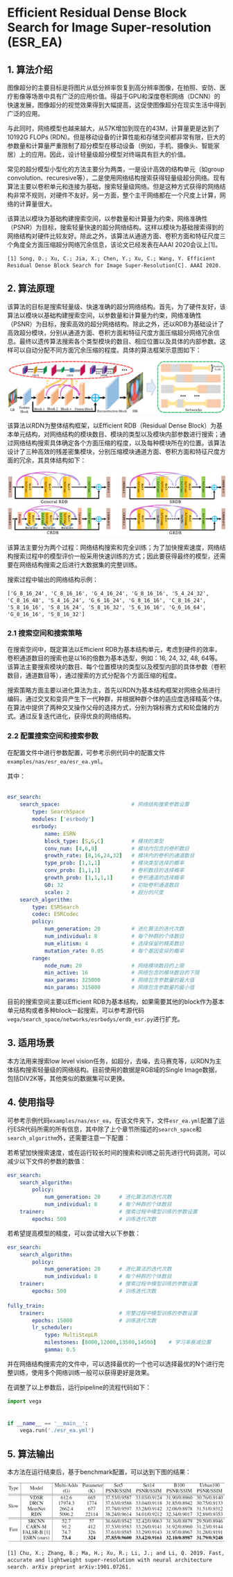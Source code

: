# Efficient Residual Dense Block Search for Image Super-resolution (ESR_EA)

## 1. 算法介绍

图像超分的主要目标是将图片从低分辨率恢复到高分辨率图像，在拍照、安防、医疗影像等场景中具有广泛的应用价值。得益于GPU和深度卷积网络（DCNN）的快速发展，图像超分的视觉效果得到大幅提高，这促使图像超分在现实生活中得到广泛的应用。

与此同时，网络模型也越来越大，从57K增加到现在的43M，计算量更是达到了10192G FLOPs (RDN)。但是移动设备的计算性能和存储空间都非常有限，巨大的参数量和计算量严重限制了超分模型在移动设备（例如，手机、摄像头、智能家居）上的应用。因此，设计轻量级超分模型对终端具有巨大的价值。

常见的超分模型小型化的方法主要分为两类，一是设计高效的结构单元（如group convolution、recuresive等），二是使用网络结构搜索获得轻量级超分网络。现有算法主要以卷积单元和连接为基础，搜索轻量级网络。但是这种方式获得的网络结构非常不规则，对硬件不友好。另一方面，整个主干网络都在一个尺度上计算，网络的计算量很大。

该算法以模块为基础构建搜索空间，以参数量和计算量为约束，网络准确性（PSNR）为目标，搜索轻量快速的超分网络结构。这样以模块为基础搜索得到的网络结构对硬件比较友好。除此之外，该算法从通道方面、卷积方面和特征尺度三个角度全方面压缩超分网络冗余信息，该论文已经发表在AAAI 2020会议上[1]。

```text
[1] Song, D.; Xu, C.; Jia, X.; Chen, Y.; Xu, C.; Wang, Y. Efficient Residual Dense Block Search for Image Super-Resolution[C]. AAAI 2020.
```

## 2. 算法原理

该算法的目标是搜索轻量级、快速准确的超分网络结构。首先，为了硬件友好，该算法以模块以基础构建搜索空间，以参数量和计算量为约束，网络准确性（PSNR）为目标，搜索高效的超分网络结构。除此之外，还以RDB为基础设计了高效超分模块，分别从通道方面、卷积方面和特征尺度方面压缩超分网络冗余信息。最终以遗传算法搜索各个类型模块的数目、相应位置以及具体的内部参数。这样可以自动分配不同方面冗余压缩的程度。具体的算法框架示意图如下：

![arch](images/esr_arch.png)

该算法以RDN为整体结构框架，以Efficient RDB（Residual Dense Block）为基本单元结构，对网络结构的模块数目、模块的类型以及模块内部参数进行搜索；通过网络结构搜索具体确定各个方面压缩的程度，以及每种模块所在的位置。该算法设计了三种高效的残差密集模块，分别压缩模块通道方面、卷积方面和特征尺度方面的冗余，其具体结构如下：

![block](images/esr_block.png)

该算法主要分为两个过程：网络结构搜索和完全训练；为了加快搜索速度，网络结构搜索过程中的模型评价一般采用快速训练的方式；因此要获得最终的模型，还需要在网络结构搜索之后进行大数据集的完整训练。

搜索过程中输出的网络结构示例：

```text
['G_8_16_24', 'C_8_16_16', 'G_4_16_24', 'G_8_16_16', 'S_4_24_32', 'C_8_16_48', 'S_4_16_24', 'G_6_16_24', 'G_8_16_16', 'C_8_16_24', 'S_8_16_16', 'S_8_16_24', 'S_8_16_32', 'S_6_16_16', 'G_6_16_64', 'G_8_16_16', 'S_8_16_32']
```

### 2.1 搜索空间和搜索策略

在搜索空间中，既定算法以Efficient RDB为基本结构单元，考虑到硬件的效率，卷积通道数目的搜索也是以16的倍数为基本选型，例如：16, 24, 32, 48, 64等。该算法主要搜索模块的数目、每个位置模块的类型以及模型内部的具体参数（卷积数目，通道数目等），通过搜索的方式分配各个方面压缩的程度。

搜索策略方面主要以进化算法为主，首先以RDN为基本结构框架对网络全局进行编码，通过交叉和变异产生下一代种群，并根据种群个体的适应度选择精英个体。在算法中提供了两种交叉操作父母的选择方式，分别为锦标赛方式和轮盘赌的方式。通过反复迭代进化，获得优良的网络结构。

### 2.2 配置搜索空间和搜索参数

在配置文件中进行参数配置，可参考示例代码中的配置文件`examples/nas/esr_ea/esr_ea.yml`。

其中：

```yaml

esr_search:
    search_space:                       # 网络结构搜索参数设置
        type: SearchSpace
        modules: ['esrbody']
        esrbody:
            name: ESRN
            block_type: [S,G,C]         # 模块的类型
            conv_num: [4,6,8]           # 模块内包含的卷积数目
            growth_rate: [8,16,24,32]   # 模块内的卷积的通道数目
            type_prob: [1,1,1]          # 模块类型选择的概率
            conv_prob: [1,1,1]          # 卷积数目的选择概率
            growth_prob: [1,1,1,1]      # 卷积通道的选择概率
            G0: 32                      # 初始卷积通道数目
            scale: 2                    # 超分的尺度
    search_algorithm:
        type: ESRSearch
        codec: ESRCodec
        policy:
            num_generation: 20          # 进化算法的迭代次数
            num_individual: 8           # 每个种群的个体数目
            num_elitism: 4              # 选择保留的精英数目
            mutation_rate: 0.05         # 每个基因变异的概率
        range:
            node_num: 20                # 网络模块数目的上限
            min_active: 16              # 网络包含的模块数目的下限
            max_params: 325000          # 网络包含参数量的最大值
            min_params: 315000          # 网络包含参数量的最小值
```

目前的搜索空间主要以Efficient RDB为基本结构，如果需要其他的block作为基本单元结构或者多种block一起搜索，可以参考源代码`vega/search_space/networks/esrbodys/erdb_esr.py`进行扩充。

## 3. 适用场景

本方法用来搜索low level vision任务，如超分，去噪，去马赛克等，以RDN为主体结构搜索轻量级的网络结构。目前使用的数据是RGB域的Single Image数据，包括DIV2K等，其他类似的数据集可以更换。

## 4. 使用指导

可参考示例代码`examples/nas/esr_ea`，在该文件夹下，文件`esr_ea.yml`配置了运行ESR代码所需的所有信息，其中除了上个章节所描述的`search_space`和`search_algorithm`外，还需要注意一下配置：

若希望加快搜索速度，或在运行较长时间的搜索和训练之前先进行代码调测，可以减少以下文件的参数的数值：

```yaml
esr_search:
    search_algorithm:
        policy:
            num_generation: 20      # 进化算法的迭代次数
            num_individual: 8       # 每个种群的个体数目
    trainer:                        # 搜索过程中模型训练的参数设置
        epochs: 500                 # 训练迭代次数
```

若希望提高模型的精度，可以尝试增大以下参数：

```yaml
esr_search:
    search_algorithm:
        policy:
            num_generation: 20      # 进化算法的迭代次数
            num_individual: 8       # 每个种群的个体数目
    trainer:                        # 搜索过程中模型训练的参数设置
        epochs: 500                 # 训练迭代次数

fully_train:
    trainer:                        # 完整过程中模型训练的参数设置
        epochs: 15000               # 训练迭代次数
        lr_scheduler:
            type: MultiStepLR
            milestones: [8000,12000,13500,14500]    # 学习率衰减位置
            gamma: 0.5
```

并在网络结构搜索完的文件中，可以选择最优的一个也可以选择最优的N个进行完整训练，使用多个网络训练一般可以获得更好是效果。

在调整了以上参数后，运行pipeline的流程代码如下：

```python
import vega


if __name__ == '__main__':
    vega.run('./esr_ea.yml')
```

## 5. 算法输出

本方法在运行结束后，基于benchmark配置，可以达到下图的结果：

![result](images/esr_results.png)

```text
[1] Chu, X.; Zhang, B.; Ma, H.; Xu, R.; Li, J.; and Li, Q. 2019. Fast, accurate and lightweight super-resolution with neural architecture search. arXiv preprint arXiv:1901.07261.
```
